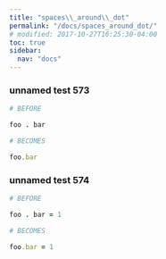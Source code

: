 ```yaml
---
title: "spaces\\_around\\_dot"
permalink: "/docs/spaces_around_dot/"
# modified: 2017-10-27T16:25:30-04:00
toc: true
sidebar:
  nav: "docs"
---
```

### unnamed test 573
```ruby
# BEFORE

foo . bar

```
```ruby
# BECOMES

foo.bar

```
### unnamed test 574
```ruby
# BEFORE

foo . bar = 1

```
```ruby
# BECOMES

foo.bar = 1

```
